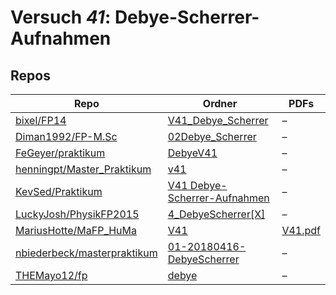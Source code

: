 # Versuch *41*: Debye-Scherrer-Aufnahmen

## Repos

|                               Repo                               |                                                     Ordner                                                      |                                                          PDFs                                                          |
|------------------------------------------------------------------|-----------------------------------------------------------------------------------------------------------------|------------------------------------------------------------------------------------------------------------------------|
|[bixel/FP14](../repo/bixel/FP14)                                  |[V41_Debye_Scherrer](https://github.com/bixel/FP14/tree/master/V41_Debye_Scherrer)                               |–                                                                                                                       |
|[Diman1992/FP-M.Sc](../repo/Diman1992/FP-M.Sc)                    |[02Debye_Scherrer](https://github.com/Diman1992/FP-M.Sc/tree/master/02Debye_Scherrer)                            |–                                                                                                                       |
|[FeGeyer/praktikum](../repo/FeGeyer/praktikum)                    |[DebyeV41](https://github.com/FeGeyer/praktikum/tree/master/MFP/DebyeV41)                                        |–                                                                                                                       |
|[henningpt/Master_Praktikum](../repo/henningpt/Master_Praktikum)  |[v41](https://github.com/henningpt/Master_Praktikum/tree/master/v41)                                             |–                                                                                                                       |
|[KevSed/Praktikum](../repo/KevSed/Praktikum)                      |[V41 Debye-Scherrer-Aufnahmen](https://github.com/KevSed/Praktikum/tree/master/V41%20Debye-Scherrer-Aufnahmen)   |–                                                                                                                       |
|[LuckyJosh/PhysikFP2015](../repo/LuckyJosh/PhysikFP2015)          |[4_DebyeScherrer[X]](https://github.com/LuckyJosh/PhysikFP2015/tree/master/4_DebyeScherrer%5BX%5D)               |–                                                                                                                       |
|[MariusHotte/MaFP_HuMa](../repo/MariusHotte/MaFP_HuMa)            |[V41](https://github.com/MariusHotte/MaFP_HuMa/tree/master/V41)                                                  |[V41.pdf](https://docs.google.com/viewer?url=https://raw.githubusercontent.com/MariusHotte/MaFP_HuMa/master/V41/V41.pdf)|
|[nbiederbeck/masterpraktikum](../repo/nbiederbeck/masterpraktikum)|[01-20180416-DebyeScherrer](https://github.com/nbiederbeck/masterpraktikum/tree/master/01-20180416-DebyeScherrer)|–                                                                                                                       |
|[THEMayo12/fp](../repo/THEMayo12/fp)                              |[debye](https://github.com/THEMayo12/fp/tree/master/versuche/debye)                                              |–                                                                                                                       |
